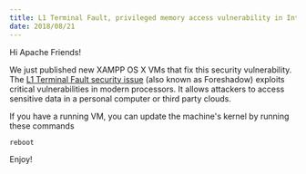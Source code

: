```yaml
---
title: L1 Terminal Fault, privileged memory access vulnerability in Intel CPUs
date: 2018/08/21
---
```


Hi Apache Friends!

We just published new XAMPP OS X VMs that fix this security vulnerability. The [L1 Terminal Fault security issue](https://foreshadowattack.eu/) (also known as Foreshadow) exploits critical vulnerabilities in modern processors. It allows attackers to access sensitive data in a personal computer or third party clouds.

If you have a running VM, you can update the machine's kernel by running these commands

```apt-get update && apt-get dist-upgrade
reboot
```

Enjoy!

